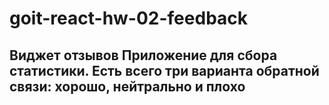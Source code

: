 # goit-react-hw-02-feedback
## Виджет отзывов Приложение для сбора статистики. Есть всего три варианта обратной связи: хорошо, нейтрально и плохо
